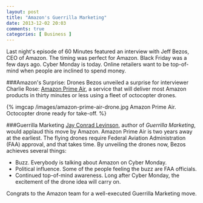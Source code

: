 ```yaml
---
layout: post
title: "Amazon's Guerrilla Marketing"
date: 2013-12-02 20:03
comments: true
categories: [ Business ]
---
```

Last night's episode of 60 Minutes featured an interview with Jeff Bezos, CEO of Amazon. The timing was perfect for Amazon. Black Friday was a few days ago. Cyber Monday is today. Online retailers want to be top-of-mind when people are inclined to spend money.

###Amazon's Surprise: Drones
Bezos unveiled a surprise for interviewer Charlie Rose: [Amazon Prime Air](http://www.amazon.com/b?ref_=tsm_1_tw_s_amzn_mx3eqp&node=8037720011), a service that will deliver most Amazon products in thirty minutes or less using a fleet of octocopter drones.
<!--more-->
{% imgcap /images/amazon-prime-air-drone.jpg Amazon Prime Air. Octocopter drone ready for take-off. %}

###Guerrilla Marketing
[Jay Conrad Levinson](http://www.gmarketing.com/ ), author of _Guerrilla Marketing_, would applaud this move by Amazon. Amazon Prime Air is two years away at the earliest. The flying drones require Federal Aviation Administration (FAA) approval, and that takes time. By unveiling the drones now, Bezos achieves several things:

* Buzz. Everybody is talking about Amazon on Cyber Monday.
* Political influence. Some of the people feeling the buzz are FAA officials.
* Continued top-of-mind awareness. Long after Cyber Monday, the excitement of the drone idea will carry on.

Congrats to the Amazon team for a well-executed Guerrilla Marketing move.
